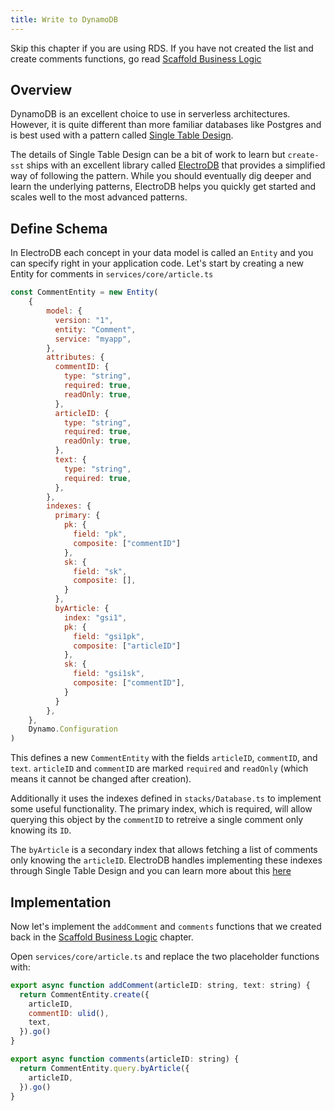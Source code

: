 ```yaml
---
title: Write to DynamoDB
---
```


Skip this chapter if you are using RDS. If you have not created the list and create comments functions, go read [Scaffold Business Logic](scaffold-business-logic.md)

## Overview

DynamoDB is an excellent choice to use in serverless architectures. However, it is quite different than more familiar databases like Postgres and is best used with a pattern called [Single Table Design](https://www.alexdebrie.com/posts/dynamodb-single-table/).

The details of Single Table Design can be a bit of work to learn but `create-sst` ships with an excellent library called [ElectroDB](https://github.com/tywalch/electrodb) that provides a simplified way of following the pattern. While you should eventually dig deeper and learn the underlying patterns, ElectroDB helps you quickly get started and scales well to the most advanced patterns.

## Define Schema

In ElectroDB each concept in your data model is called an `Entity` and you can specify right in your application code. Let's start by creating a new Entity for comments in `services/core/article.ts`

```js
const CommentEntity = new Entity(
    {
        model: {
          version: "1",
          entity: "Comment",
          service: "myapp",
        },
        attributes: {
          commentID: {
            type: "string",
            required: true,
            readOnly: true,
          },
          articleID: {
            type: "string",
            required: true,
            readOnly: true,
          },
          text: {
            type: "string",
            required: true,
          },
        },
        indexes: {
          primary: {
            pk: {
              field: "pk",
              composite: ["commentID"]
            },
            sk: {
              field: "sk",
              composite: [],
            }
          },
          byArticle: {
            index: "gsi1",
            pk: {
              field: "gsi1pk",
              composite: ["articleID"]
            },
            sk: {
              field: "gsi1sk",
              composite: ["commentID"],
            }
          }
        },
    },
    Dynamo.Configuration
)
```

This defines a new `CommentEntity` with the fields `articleID`, `commentID`, and `text`. `articleID` and `commentID` are marked `required` and `readOnly` (which means it cannot be changed after creation).

Additionally it uses the indexes defined in `stacks/Database.ts` to implement some useful functionality. The primary index, which is required, will allow querying this object by the `commentID` to retreive a single comment only knowing its `ID`.

The `byArticle` is a secondary index that allows fetching a list of comments only knowing the `articleID`. ElectroDB handles implementing these indexes through Single Table Design and you can learn more about this [here](https://github.com/tywalch/electrodb#indexes)

## Implementation

Now let's implement the `addComment` and `comments` functions that we created back in the [Scaffold Business Logic](scaffold-business-logic.md) chapter.

Open `services/core/article.ts` and replace the two placeholder functions with:

```js
export async function addComment(articleID: string, text: string) {
  return CommentEntity.create({
    articleID,
    commentID: ulid(),
    text,
  }).go()
}

export async function comments(articleID: string) {
  return CommentEntity.query.byArticle({
    articleID,
  }).go()
}
```
